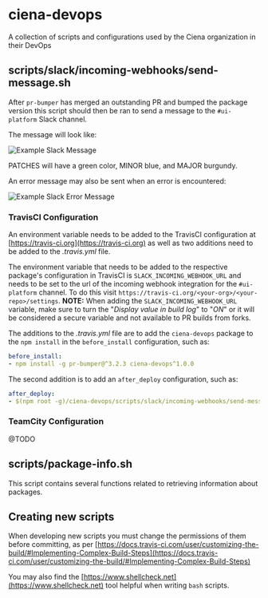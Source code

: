 # ciena-devops
A collection of scripts and configurations used by the Ciena organization in their DevOps

## scripts/slack/incoming-webhooks/send-message.sh

After `pr-bumper` has merged an outstanding PR and bumped the package version this script should then be ran to send a
message to the `#ui-platform` Slack channel.

The message will look like:

![Example Slack Message](https://user-images.githubusercontent.com/435544/35946094-19944f76-0c28-11e8-8c6d-783241c4eff4.png)

PATCHES will have a green color, MINOR blue, and MAJOR burgundy.

An error message may also be sent when an error is encountered:

![Example Slack Error Message](https://user-images.githubusercontent.com/435544/35946206-80c3bee8-0c28-11e8-81c1-b351050ddedb.png)


### TravisCI Configuration

An environment variable needs to be added to the TravisCI configuration at [https://travis-ci.org](https://travis-ci.org) as well as two additions need to be added to the _.travis.yml_ file.

The environment variable that needs to be added to the respective package's configuration in TravisCI is
`SLACK_INCOMING_WEBHOOK_URL` and needs to be set to the url of the incoming webhook integration for the `#ui-platform`
channel.  To do this visit `https://travis-ci.org/<your-org>/<your-repo>/settings`. **NOTE:** When adding the
`SLACK_INCOMING_WEBHOOK_URL` variable, make sure to turn the "_Display value in build log_" to "_ON_" or it will be
considered a secure variable and not available to PR builds from forks.

The additions to the _.travis.yml_ file are to add the `ciena-devops` package to the `npm install` in the
`before_install` configuration, such as:

```yaml
before_install:
- npm install -g pr-bumper@^3.2.3 ciena-devops^1.0.0
```

The second addition is to add an `after_deploy` configuration, such as:

```yaml
after_deploy:
- $(npm root -g)/ciena-devops/scripts/slack/incoming-webhooks/send-message.sh
```

### TeamCity Configuration

@TODO


## scripts/package-info.sh

This script contains several functions related to retrieving information about packages.


## Creating new scripts

When developing new scripts you must change the permissions of them before committing, as per
[https://docs.travis-ci.com/user/customizing-the-build/#Implementing-Complex-Build-Steps](https://docs.travis-ci.com/user/customizing-the-build/#Implementing-Complex-Build-Steps)

You may also find the [https://www.shellcheck.net](https://www.shellcheck.net) tool helpful when writing `bash` 
scripts.
